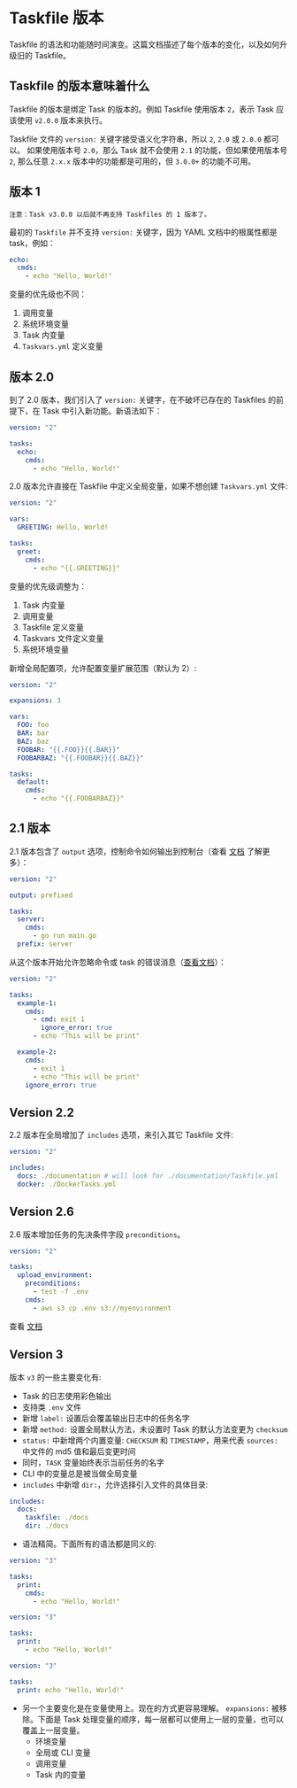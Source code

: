 # Taskfile 版本

Taskfile 的语法和功能随时间演变。这篇文档描述了每个版本的变化，以及如何升级旧的 Taskfile。

## Taskfile 的版本意味着什么

Taskfile 的版本是绑定 Task 的版本的。例如 Taskfile 使用版本 `2`，表示 Task 应该使用 `v2.0.0` 版本来执行。

Taskfile 文件的 `version:` 关键字接受语义化字符串，所以 `2`, `2.0` 或 `2.0.0` 都可以。
如果使用版本号 `2.0`，那么 Task 就不会使用 `2.1` 的功能，但如果使用版本号 `2`, 那么任意 `2.x.x` 版本中的功能都是可用的，但 `3.0.0+` 的功能不可用。

## 版本 1

    注意：Task v3.0.0 以后就不再支持 Taskfiles 的 1 版本了。

最初的 `Taskfile` 并不支持 `version:` 关键字，因为 YAML 文档中的根属性都是 task，例如：

```yaml
echo:
  cmds:
    - echo "Hello, World!"
```

变量的优先级也不同：

1. 调用变量
2. 系统环境变量
3. Task 内变量
4. `Taskvars.yml` 定义变量

## 版本 2.0

到了 2.0 版本，我们引入了 `version:` 关键字，在不破坏已存在的 Taskfiles 的前提下，在 Task 中引入新功能。新语法如下：

```yaml
version: "2"

tasks:
  echo:
    cmds:
      - echo "Hello, World!"
```

2.0 版本允许直接在 Taskfile 中定义全局变量，如果不想创建 `Taskvars.yml` 文件:

```yaml
version: "2"

vars:
  GREETING: Hello, World!

tasks:
  greet:
    cmds:
      - echo "{{.GREETING}}"
```

变量的优先级调整为：

1. Task 内变量
2. 调用变量
3. Taskfile 定义变量
4. Taskvars 文件定义变量
5. 系统环境变量

新增全局配置项，允许配置变量扩展范围（默认为 2）:

```yaml
version: "2"

expansions: 3

vars:
  FOO: foo
  BAR: bar
  BAZ: baz
  FOOBAR: "{{.FOO}}{{.BAR}}"
  FOOBARBAZ: "{{.FOOBAR}}{{.BAZ}}"

tasks:
  default:
    cmds:
      - echo "{{.FOOBARBAZ}}"
```

## 2.1 版本

2.1 版本包含了 `output` 选项，控制命令如何输出到控制台（查看 [文档][output] 了解更多）：

```yaml
version: "2"

output: prefixed

tasks:
  server:
    cmds:
      - go run main.go
  prefix: server
```

从这个版本开始允许忽略命令或 task 的错误消息（[查看文档][ignore_errors]）：

```yaml
version: "2"

tasks:
  example-1:
    cmds:
      - cmd: exit 1
        ignore_error: true
      - echo "This will be print"

  example-2:
    cmds:
      - exit 1
      - echo "This will be print"
    ignore_error: true
```

## Version 2.2

2.2 版本在全局增加了 `includes` 选项，来引入其它 Taskfile 文件:

```yaml
version: "2"

includes:
  docs: ./documentation # will look for ./documentation/Taskfile.yml
  docker: ./DockerTasks.yml
```

## Version 2.6

2.6 版本增加任务的先决条件字段 `preconditions`。

```yaml
version: "2"

tasks:
  upload_environment:
    preconditions:
      - test -f .env
    cmds:
      - aws s3 cp .env s3://myenvironment
```

查看 [文档][includes]

[output]: usage.md#output-syntax
[ignore_errors]: usage.md#ignore-errors
[includes]: usage.md#including-other-taskfiles

## Version 3

版本 `v3` 的一些主要变化有:

- Task 的日志使用彩色输出
- 支持类 `.env` 文件
- 新增 `label:` 设置后会覆盖输出日志中的任务名字
- 新增 `method:` 设置全局默认方法，未设置时 Task 的默认方法变更为 `checksum`
- `status:` 中新增两个内置变量: `CHECKSUM` 和 `TIMESTAMP`，用来代表 `sources:` 中文件的 md5 值和最后变更时间
- 同时，`TASK` 变量始终表示当前任务的名字
- CLI 中的变量总是被当做全局变量
- `includes` 中新增 `dir:`，允许选择引入文件的具体目录:

```yaml
includes:
  docs:
    taskfile: ./docs
    dir: ./docs
```

- 语法精简。下面所有的语法都是同义的:

```yaml
version: "3"

tasks:
  print:
    cmds:
      - echo "Hello, World!"
```

```yaml
version: "3"

tasks:
  print:
    - echo "Hello, World!"
```

```yaml
version: "3"

tasks:
  print: echo "Hello, World!"
```

- 另一个主要变化是在变量使用上。现在的方式更容易理解。 `expansions:` 被移除。下面是 Task 处理变量的顺序，每一层都可以使用上一层的变量，也可以覆盖上一层变量。
  - 环境变量
  - 全局或 CLI 变量
  - 调用变量
  - Task 内的变量
